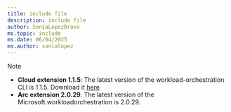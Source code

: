 ```yaml
---
title: include file
description: include file
author: SoniaLopezBravo
ms.topic: include
ms.date: 06/04/2025
ms.author: sonialopez
---
```


> [!NOTE]
> - **Cloud extension 1.1.5**: The latest version of the workload-orchestration CLI is 1.1.5. Download it [here](https://github.com/microsoft/AEP/blob/main/content/en/docs/Configuration%20Manager%20(Public%20Preview)/Scripts%20for%20Onboarding/Configuration%20manager%20files.zip)
> - **Arc extension 2.0.29**: The latest version of the Microsoft.workloadorchestration is 2.0.29.
